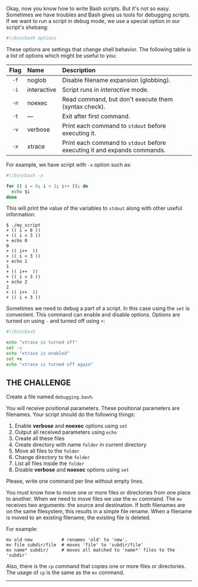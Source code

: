 Okay, now you know how to write Bash scripts. But it's not so easy. Sometimes we have troubles and Bash gives us tools for debugging scripts. If we want to run a script in debug mode, we use a special option in our script's shebang:

```bash
#!/bin/bash options
```

These options are settings that change shell behavior. The following table is a list of options which might be useful to you:

| Flag | Name        | Description                                             |
| :--: | :---------- | :------------------------------------------------------ |
| `-f` | noglob      | Disable filename expansion (globbing).                  |
| `-i` | interactive | Script runs in _interactive_ mode.                      |
| `-n` | noexec      | Read command, but don't execute them (syntax check).    |
| `-t` | —           | Exit after first command.                               |
| `-v` | verbose     | Print each command to `stdout` before executing it.     |
| `-x` | xtrace      | Print each command to `stdout` before executing it and expands commands. |

For example, we have script with `-x` option such as:

```bash
#!/bin/bash -x

for (( i = 0; i < 3; i++ )); do
  echo $i
done
```

This will print the value of the variables to `stdout` along with other useful information:

```
$ ./my_script
+ (( i = 0 ))
+ (( i < 3 ))
+ echo 0
0
+ (( i++  ))
+ (( i < 3 ))
+ echo 1
1
+ (( i++  ))
+ (( i < 3 ))
+ echo 2
2
+ (( i++  ))
+ (( i < 3 ))
```

Sometimes we need to debug a part of a script. In this case using the `set` is convenient. This command can enable and disable options. Options are turned on using `-` and turned off using `+`:

```bash
#!/bin/bash

echo "xtrace is turned off"
set -x
echo "xtrace is enabled"
set +x
echo "xtrace is turned off again"
```

## THE CHALLENGE

Create a file named `debugging.bash`.

You will receive positional parameters. These positional parameters are filenames. Your script should do the following things:

1. Enable **verbose** and **noexec** options using `set`
2. Output all received parameters using `echo`
3. Create all these files
4. Create directory with name `folder` in current directory
5. Move all files to the `folder`
6. Change directory to the `folder`
7. List all files inside the `folder`
8. Disable **verbose** and **noexec** options using `set`

Please, write one command per line without empty lines.

You must know how to move one or more files or directories from one place to another. When we need to move files we use the `mv` command. The `mv` receives two arguments: the source and destination. If both filenames are on the same filesystem, this results in a simple file rename. When a filename is moved to an existing filename, the existing file is deleted.

For example:

    mv old new           # renames 'old' to 'new'.
    mv file subdir/file  # moves 'file' to 'subdir/file'
    mv name* subdir/     # moves all matched to 'name*' files to the 'subdir'

Also, there is the `cp` command that copies one or more files or directories. The usage of `cp` is the same as the `mv` command.

---
